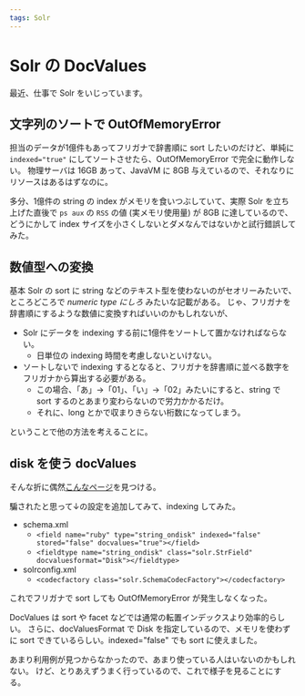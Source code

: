 ```yaml
---
tags: Solr
---
```


# Solr の DocValues

最近、仕事で Solr をいじっています。

## 文字列のソートで OutOfMemoryError

担当のデータが1億件もあってフリガナで辞書順に sort したいのだけど、単純に `indexed="true"` にしてソートさせたら、OutOfMemoryError で完全に動作しない。
物理サーバは 16GB あって、JavaVM に 8GB 与えているので、それなりにリソースはあるはずなのに。

多分、1億件の string の index がメモリを食いつぶしていて、実際 Solr を立ち上げた直後で `ps aux` の `RSS` の値 (実メモリ使用量) が 8GB に達しているので、どうにかして index サイズを小さくしないとダメなんではないかと試行錯誤してみた。

## 数値型への変換

基本 Solr の sort に string などのテキスト型を使わないのがセオリーみたいで、ところどころで *numeric type にしろ* みたいな記載がある。
じゃ、フリガナを辞書順にするような数値に変換すればいいのかもしれないが、

* Solr にデータを indexing する前に1億件をソートして置かなければならない。
  * 日単位の indexing 時間を考慮しないといけない。
* ソートしないで indexing するとなると、フリガナを辞書順に並べる数字をフリガナから算出する必要がある。
  * この場合、「あ」→「01」、「い」→「02」みたいにすると、string で sort するのとあまり変わらないので労力かかるだけ。
  * それに、long とかで収まりきらない桁数になってしまう。

ということで他の方法を考えることに。

## disk を使う docValues

そんな折に偶然[こんなページ](https://cwiki.apache.org/confluence/display/solr/DocValues)を見つける。

騙されたと思って↓の設定を追加してみて、indexing してみた。

* schema.xml
  * `<field name="ruby" type="string_ondisk" indexed="false" stored="false" docvalues="true"></field>`
  * `<fieldtype name="string_ondisk" class="solr.StrField" docvaluesformat="Disk"></fieldtype>`
* solrconfig.xml
  * `<codecfactory class="solr.SchemaCodecFactory"></codecfactory>`

これでフリガナで sort しても OutOfMemoryError が発生しなくなった。

DocValues は sort や facet などでは通常の転置インデックスより効率的らしい。
さらに、docValuesFormat で Disk を指定しているので、メモリを使わずに sort できているらしい。indexed="false" でも sort に使えました。

あまり利用例が見つからなかったので、あまり使っている人はいないのかもしれない。
けど、とりあえずうまく行っているので、これで様子を見ることにする。
